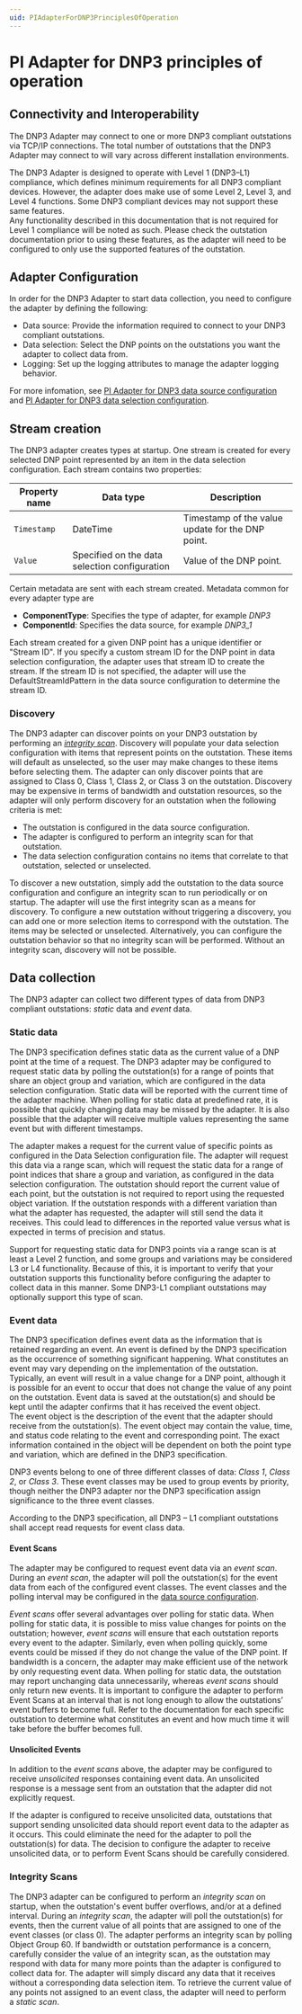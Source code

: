 ```yaml
---
uid: PIAdapterForDNP3PrinciplesOfOperation
---
```


# PI Adapter for DNP3 principles of operation

## Connectivity and Interoperability
The DNP3 Adapter may connect to one or more DNP3 compliant outstations via TCP/IP connections. The total number of outstations that the DNP3 Adapter may connect to will vary across different installation environments.  

The DNP3 Adapter is designed to operate with Level 1 (DNP3–L1) compliance, which defines minimum requirements for all DNP3 compliant devices. 
However, the adapter does make use of some Level 2, Level 3, and Level 4 functions. Some DNP3 compliant devices may not support these same features.  
Any functionality described in this documentation that is not required for Level 1 compliance will be noted as such. 
Please check the outstation documentation prior to using these features, as the adapter will need to be configured to only use the supported features of the outstation.  

## Adapter Configuration

In order for the DNP3 Adapter to start data collection, you need to configure the adapter by defining the following:

- Data source: Provide the information required to connect to your DNP3 compliant outstations. 
- Data selection: Select the DNP points on the outstations you want the adapter to collect data from.
- Logging: Set up the logging attributes to manage the adapter logging behavior.

For more infomation, see [PI Adapter for DNP3 data source configuration](xref:PIAdapterForDNP3DataSourceConfiguration) and [PI Adapter for DNP3 data selection configuration](xref:PIAdapterForDNP3DataSelectionConfiguration).

## Stream creation
The DNP3 adapter creates types at startup. One stream is created for every selected DNP point represented by an item in the data selection configuration. Each stream contains two properties:

| Property name | Data type | Description
| ------------- | --------- | -----------
| `Timestamp` | DateTime | Timestamp of the value update for the DNP point. 
| `Value` | Specified on the data selection configuration | Value of the DNP point.

Certain metadata are sent with each stream created. Metadata common for every adapter type are

- **ComponentType**: Specifies the type of adapter, for example _DNP3_
- **ComponentId**: Specifies the data source, for example _DNP3_1_

Each stream created for a given DNP point has a unique identifier or "Stream ID". If you specify a custom stream ID for the DNP point in data selection configuration, the adapter uses that stream ID to create the stream. 
If the stream ID is not specified, the adapter will use the DefaultStreamIdPattern in the data source configuration to determine the stream ID. 

### Discovery
The DNP3 adapter can discover points on your DNP3 outstation by performing an [*integrity scan*](#Integrity-scans). 
Discovery will populate your data selection configuration with items that represent points on the outstation. 
These items will default as unselected, so the user may make changes to these items before selecting them. 
The adapter can only discover points that are assigned to Class 0, Class 1, Class 2, or Class 3 on the outstation.
Discovery may be expensive in terms of bandwidth and outstation resources, so the adapter will only perform discovery for an outstation when the following criteria is met: 

- The outstation is configured in the data source configuration.
- The adapter is configured to perform an integrity scan for that outstation. 
- The data selection configuration contains no items that correlate to that outstation, selected or unselected.

To discover a new outstation, simply add the outstation to the data source configuration and configure an integrity scan to run periodically or on startup. 
The adapter will use the first integrity scan as a means for discovery. 
To configure a new outstation without triggering a discovery, you can add one or more selection items to correspond with the outstation. 
The items may be selected or unselected. 
Alternatively, you can configure the outstation behavior so that no integrity scan will be performed. Without an integrity scan, discovery will not be possible. 

## Data collection
The DNP3 adapter can collect two different types of data from DNP3 compliant outstations: *static* data and *event* data.

### Static data
The DNP3 specification defines static data as the current value of a DNP point at the time of a request. 
The DNP3 adapter may be configured to request static data by polling the outstation(s) for a range of points that share an object group and variation,
 which are configured in the data selection configuration. 
Static data will be reported with the current time of the adapter machine. 
When polling for static data at predefined rate, it is possible that quickly changing data may be missed by the adapter. 
It is also possible that the adapter will receive multiple values representing the same event but with different timestamps. 

The adapter makes a request for the current value of specific points as configured in the Data Selection configuration file. 
The adapter will request this data via a range scan, which will request the static data for a range of point indices that share a group and variation,
 as configured in the data selection configuration.
The outstation should report the current value of each point, but the outstation is not required to report using the requested object variation. 
If the outstation responds with a different variation than what the adapter has requested, the adapter will still send the data it receives.
This could lead to differences in the reported value versus what is expected in terms of precision and status. 

Support for requesting static data for DNP3 points via a range scan is at least a Level 2 function, and some groups and variations may be considered L3 or L4 functionality.
Because of this, it is important to verify that your outstation supports this functionality before configuring the adapter to collect data in this manner. 
Some DNP3-L1 compliant outstations may optionally support this type of scan. 

### Event data
The DNP3 specification defines event data as the information that is retained regarding an event. 
An event is defined by the DNP3 specification as the occurrence of something significant happening. 
What constitutes an event may vary depending on the implementation of the outstation. 
Typically, an event will result in a value change for a DNP point,
 although it is possible for an event to occur that does not change the value of any point on the outstation. 
Event data is saved at the outstation(s) and should be kept until the adapter confirms that it has received the event object.  
The event object is the description of the event that the adapter should receive from the outstation(s). 
The event object may contain the value, time, and status code relating to the event and corresponding point. 
The exact information contained in the object will be dependent on both the point type and variation,
 which are defined in the DNP3 specification.  

DNP3 events belong to one of three different classes of data: *Class 1*, *Class 2*, or *Class 3*. 
These event classes may be used to group events by priority,
 though neither the DNP3 adapter nor the DNP3 specification assign significance to the three event classes. 

According to the DNP3 specification, all DNP3 – L1 compliant outstations shall accept read requests for event class data.  

#### Event Scans
The adapter may be configured to request event data via an *event scan*. 
During an *event scan*, the adapter will poll the outstation(s) for the event data from each of the configured event classes. 
The event classes and the polling interval may be configured in the [data source configuration](xref:PIAdapterForDNP3DataSourceConfiguration#OutstationBehavior-Parameters).

*Event scans* offer several advantages over polling for static data. 
When polling for static data, it is possible to miss value changes for points on the outstation;
 however, *event scans* will ensure that each outstation reports every event to the adapter. 
Similarly, even when polling quickly, some events could be missed if they do not change the value of the DNP point. 
If bandwidth is a concern, the adapter may make efficient use of the network by only requesting event data. 
When polling for static data, the outstation may report unchanging data unnecessarily, whereas *event scans* should only return new events. 
It is important to configure the adapter to perform Event Scans at an interval that is not long enough to allow the outstations’ event buffers to become full. 
Refer to the documentation for each specific outstation to determine what constitutes an event and how much time it will take before the buffer becomes full. 

#### Unsolicited Events
In addition to the *event scans* above, the adapter may be configured to receive *unsolicited* responses containing event data. 
An unsolicited response is a message sent from an outstation that the adapter did not explicitly request. 

If the adapter is configured to receive unsolicited data, outstations that support sending unsolicited data should report event data to the adapter as it occurs. 
This could eliminate the need for the adapter to poll the outstation(s) for data. 
The decision to configure the adapter to receive unsolicited data, or to perform Event Scans should be carefully considered.  

### Integrity Scans
The DNP3 adapter can be configured to perform an *integrity scan* on startup,
 when the outstation's event buffer overflows, and/or at a defined interval.
During an *integrity scan*, the adapter will poll the outstation(s) for events,
 then the current value of all points that are assigned to one of the event classes (or class 0).
The adapter performs an integrity scan by polling Object Group 60.
If bandwidth or outstation performance is a concern, carefully consider the value of an integrity scan, as the outstation may respond with data for many more points than the adapter is configured to collect data for. 
The adapter will simply discard any data that it receives without a corresponding data selection item. 
To retrieve the current value of any points not assigned to an event class, the adapter will need to perform a *static scan*.
